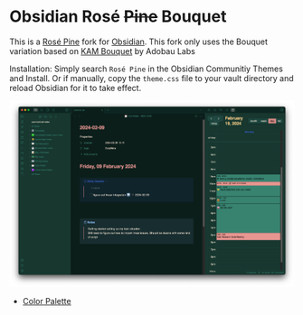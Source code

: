 # Obsidian Rosé ~~Pine~~ Bouquet
This is a [Rosé Pine](https://github.com/rose-pine/rose-pine-theme) fork for [Obsidian](https://obsidian.md/). This fork only uses the Bouquet variation based on [KAM Bouquet](https://geekhack.org/index.php?topic=111436.0) by Adobau Labs

Installation: Simply search `Rosé Pine` in the Obsidian Communitiy Themes and Install. Or if manually, copy the `theme.css` file to your vault directory and reload Obsidian for it to take effect.

![](bouquet.png)


* [Color Palette](https://rosepinetheme.com/palette/ingredients/)
